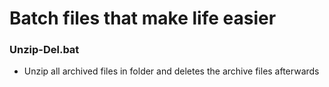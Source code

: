 # Batch files that make life easier

### Unzip-Del.bat
- Unzip all archived files in folder and deletes the archive files afterwards

